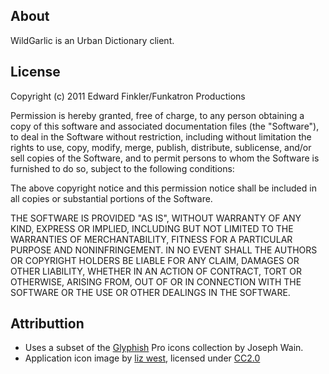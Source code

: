 ## About

WildGarlic is an Urban Dictionary client.

## License

Copyright (c) 2011 Edward Finkler/Funkatron Productions

Permission is hereby granted, free of charge, to any person obtaining a copy of this software and associated documentation files (the "Software"), to deal in the Software without restriction, including without limitation the rights to use, copy, modify, merge, publish, distribute, sublicense, and/or sell copies of the Software, and to permit persons to whom the Software is furnished to do so, subject to the following conditions:

The above copyright notice and this permission notice shall be included in all copies or substantial portions of the Software.

THE SOFTWARE IS PROVIDED "AS IS", WITHOUT WARRANTY OF ANY KIND, EXPRESS OR IMPLIED, INCLUDING BUT NOT LIMITED TO THE WARRANTIES OF MERCHANTABILITY, FITNESS FOR A PARTICULAR PURPOSE AND NONINFRINGEMENT. IN NO EVENT SHALL THE AUTHORS OR COPYRIGHT HOLDERS BE LIABLE FOR ANY CLAIM, DAMAGES OR OTHER LIABILITY, WHETHER IN AN ACTION OF CONTRACT, TORT OR OTHERWISE, ARISING FROM, OUT OF OR IN CONNECTION WITH THE SOFTWARE OR THE USE OR OTHER DEALINGS IN THE SOFTWARE.

## Attributtion

* Uses a subset of the [Glyphish](http://glyphish.com/) Pro icons collection by Joseph Wain.
* Application icon image by [liz west](http://www.flickr.com/photos/calliope/7472855/), licensed under [CC2.0](http://creativecommons.org/licenses/by/2.0/)